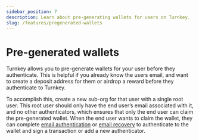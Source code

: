 ```yaml
---
sidebar_position: 7
description: Learn about pre-generating wallets for users on Turnkey. 
slug: /features/pregenerated-wallets
---
```


# Pre-generated wallets

Turnkey allows you to pre-generate wallets for your user before they authenticate. This is helpful if you already know the users email, and want to create a deposit address for them or airdrop a reward before they authenticate to Turnkey. 

To accomplish this, create a new sub-org for that user with a single root user. This root user should only have the end user’s email associated with it, and no other authenticators, which ensures that only the end user can claim the pre-generated wallet. When the end user wants to claim the wallet, they can complete [email authentication](https://docs.turnkey.com/features/email-auth) or [email recovery](https://docs.turnkey.com/features/email-recovery) to authenticate to the wallet and sign a transaction or add a new authenticator.
